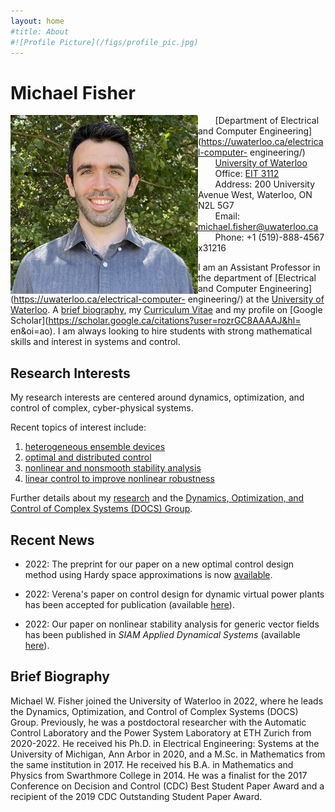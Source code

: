 ```yaml
---
layout: home
#title: About
#![Profile Picture](/figs/profile_pic.jpg)
---
```


# Michael Fisher

<img style="float: left;" src="/figs/profile_pic2.jpg" width="300" height="286">

&nbsp;&nbsp;&nbsp;&nbsp;&nbsp;&nbsp; [Department of Electrical and Computer Engineering](https://uwaterloo.ca/electrical-computer-
engineering/)  
&nbsp;&nbsp;&nbsp;&nbsp;&nbsp;&nbsp; [University of Waterloo](https://uwaterloo.ca/)  
&nbsp;&nbsp;&nbsp;&nbsp;&nbsp;&nbsp; Office: [EIT 3112](https://www.google.com/maps/place/Centre+for+Environmental+and+Information+Technology,+University+of,+Waterloo,+ON+N2L+3G1/@43.4714993,-80.5443037,17z/data=!3m1!4b1!4m5!3m4!1s0x882bf40191f340eb:0xd589fe3fc3732938!8m2!3d43.4714954!4d-80.542115)  
&nbsp;&nbsp;&nbsp;&nbsp;&nbsp;&nbsp; Address: 200 University Avenue West, Waterloo, ON N2L 5G7  
&nbsp;&nbsp;&nbsp;&nbsp;&nbsp;&nbsp; Email: michael.fisher@uwaterloo.ca  
&nbsp;&nbsp;&nbsp;&nbsp;&nbsp;&nbsp; Phone: +1 (519)-888-4567 x31216  
  
  
  
  
  
  
  
  
  
  
I am an Assistant Professor in the department of
[Electrical and Computer Engineering](https://uwaterloo.ca/electrical-computer-
engineering/) at the
[University of Waterloo](https://uwaterloo.ca/).
A [brief biography](#brief-biography),
my [Curriculum Vitae](cvMWF.pdf) and my profile on
[Google Scholar](https://scholar.google.ca/citations?user=rozrGC8AAAAJ&hl=
en&oi=ao).
I am always looking to hire students with strong mathematical skills and
interest in systems and control.

## Research Interests

My research interests are centered around dynamics, optimization, and control
of complex, cyber-physical systems.

Recent topics of interest include:

1. [heterogeneous ensemble devices](https://michaelwfisher.github.io/research/#heterogeneous-ensemble-control)
2. [optimal and distributed control](https://michaelwfisher.github.io/research/#optimal-and-distributed-control)
3. [nonlinear and nonsmooth stability analysis](https://michaelwfisher.github.io/research/#nonlinear-and-nonsmooth-stability-analysis)
4. [linear control to improve nonlinear robustness](https://michaelwfisher.github.io/research/#linear-control-to-improve-nonlinear-robustness)

Further details about my
[research](https://michaelwfisher.github.io/research/)
and the [Dynamics, Optimization, and Control of Complex Systems (DOCS)
Group](https://michaelwfisher.github.io/docs_group/).

## Recent News

- 2022: The preprint for our paper on a new optimal control design method using
Hardy space approximations is now
[available](https://arxiv.org/pdf/2203.16765.pdf).

- 2022: Verena's paper on control design for dynamic virtual power plants
has been accepted for publication
(available [here](https://arxiv.org/pdf/2108.00925.pdf)).

- 2022: Our paper on nonlinear stability analysis for generic vector fields
has been published in *SIAM Applied Dynamical Systems*
(available [here](https://epubs.siam.org/doi/pdf/10.1137/20M1371944)).


## Brief Biography

Michael W. Fisher joined the University of Waterloo in 2022, where he leads the
Dynamics, Optimization, and Control of Complex Systems (DOCS) Group.
Previously, he was a postdoctoral researcher with the Automatic Control
Laboratory and the Power System Laboratory at ETH Zurich from 2020-2022.
He received his Ph.D. in Electrical Engineering: Systems at the University of
Michigan, Ann Arbor in 2020, and a M.Sc. in Mathematics from the same
institution in 2017.  He received his B.A. in Mathematics and Physics from
Swarthmore College in 2014.  He was a finalist for the 2017 Conference on
Decision and Control (CDC) Best Student Paper Award and a recipient of the
2019 CDC Outstanding Student Paper Award.
